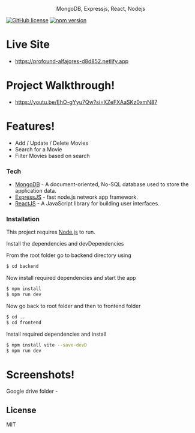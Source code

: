 <p align="center">
MongoDB, Expressjs, React, Nodejs
</p>

[![GitHub license](https://img.shields.io/badge/license-MIT-blue.svg)](https://github.com/facebook/react/blob/master/LICENSE) [![npm version](https://img.shields.io/npm/v/react.svg?style=flat)](https://www.npmjs.com/package/react)

# Live Site
- https://profound-alfajores-d8d852.netlify.app

# Project Walkthrough!

- https://youtu.be/EhO-gYyu7Qw?si=XZeFXAaSKz0xmN87

# Features!

- Add / Update / Delete Movies
- Search for a Movie
- Filter Movies based on search

### Tech

- [MongoDB](https://www.mongodb.com/) - A document-oriented, No-SQL database used to store the application data.
- [ExpressJS](https://expressjs.com/) - fast node.js network app framework.
- [ReactJS](https://reactjs.org/) - A JavaScript library for building user interfaces.

### Installation

This project requires [Node.js](https://nodejs.org/) to run.

Install the dependencies and devDependencies

From the root folder go to backend directory using

```sh
$ cd backend
```

Now install required dependencies and start the app

```sh
$ npm install
$ npm run dev
```

Now go back to root folder and then to frontend folder

```sh
$ cd ..
$ cd frontend
```

Install required dependencies and install

```sh
$ npm install vite --save-devD
$ npm run dev
```

# Screenshots!

Google drive folder -

</details>

## License

MIT
